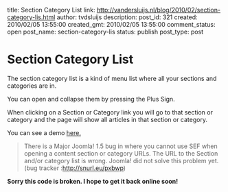 title: Section Category List
link: http://vandersluijs.nl/blog/2010/02/section-category-lis.html
author: tvdsluijs
description: 
post_id: 321
created: 2010/02/05 13:55:00
created_gmt: 2010/02/05 13:55:00
comment_status: open
post_name: section-category-lis
status: publish
post_type: post

# Section Category List

The section category list is a kind of menu list where all your sections and categories are in.  
  
You can open and collapse them by pressing the Plus Sign.  
  
When clicking on a Section or Category link you will go to that section or category and the page will show all articles in that section or category.  
  
You can see a demo [here.](http://demos.gebruikmaar.nl/joomla/index.php/extensions/modules/section-category-list.html)  


> There is a Major Joomla! 1.5 bug in where you cannot use SEF when opening a content section or category URLs. The URL to the Section and/or category list is wrong. Joomla! did not solve this problem yet. (bug tracker :<http://snurl.eu/pxbwp>)

  
**Sorry this code is broken. I hope to get it back online soon!**